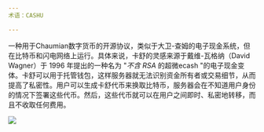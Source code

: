 ```yaml
---
术语：CASHU

---
```

一种用于Chaumian数字货币的开源协议，类似于大卫-查姆的电子现金系统，但在比特币和闪电网络上运行。具体来说，卡舒的灵感来源于戴维-瓦格纳（David Wagner）于 1996 年提出的一种名为 "*不含 RSA* 的超微ecash "的电子现金变体。卡舒可以用于托管钱包，这样服务器就无法识别资金所有者或交易细节，从而提高了私密性。用户可以生成卡舒代币来换取比特币，服务器会在不知道用户身份的情况下签署这些代币。然后，这些代币就可以在用户之间即时、私密地转移，而且不收取任何费用。

![](../../dictionnaire/assets/52.webp)